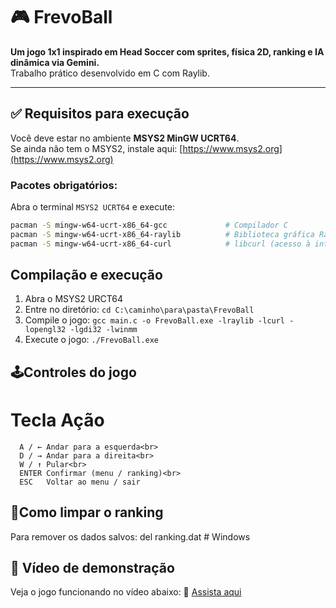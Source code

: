 # 🎮 FrevoBall

**Um jogo 1x1 inspirado em Head Soccer com sprites, física 2D, ranking e IA dinâmica via Gemini.**  
Trabalho prático desenvolvido em C com Raylib.

---

## ✅ Requisitos para execução

Você deve estar no ambiente **MSYS2 MinGW UCRT64**.  
Se ainda não tem o MSYS2, instale aqui: [https://www.msys2.org](https://www.msys2.org)

### Pacotes obrigatórios:

Abra o terminal `MSYS2 UCRT64` e execute:

```bash
pacman -S mingw-w64-ucrt-x86_64-gcc             # Compilador C
pacman -S mingw-w64-ucrt-x86_64-raylib          # Biblioteca gráfica Raylib
pacman -S mingw-w64-ucrt-x86_64-curl            # libcurl (acesso à internet)
```

## Compilação e execução
1. Abra o MSYS2 URCT64<br>
2. Entre no diretório: ```cd C:\caminho\para\pasta\FrevoBall```
3. Compile o jogo: ```gcc main.c -o FrevoBall.exe -lraylib -lcurl -lopengl32 -lgdi32 -lwinmm```
4. Execute o jogo: ```./FrevoBall.exe```

## 🕹Controles do jogo
 # Tecla	Ação<br>
      A / ←	Andar para a esquerda<br>
      D / →	Andar para a direita<br>
      W / ↑	Pular<br>
      ENTER	Confirmar (menu / ranking)<br>
      ESC	Voltar ao menu / sair

## 🧼Como limpar o ranking
Para remover os dados salvos: del ranking.dat  # Windows

## 🎥 Vídeo de demonstração

Veja o jogo funcionando no vídeo abaixo:
🔗 [Assista aqui](https://drive.google.com/file/d/1c4_SmHCNGUYUVUIZcjgGTbnDz_QDsLZH/view?usp=drive_link)
